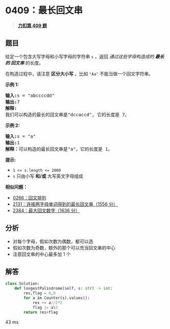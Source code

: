 # 0409：最长回文串


> <u>**[力扣第 409 题](https://leetcode.cn/problems/longest-palindrome/)**</u>

## 题目

<p>给定一个包含大写字母和小写字母的字符串<meta charset="UTF-8" /> <code>s</code> ，返回 <em>通过这些字母构造成的 <strong>最长的 <span data-keyword="palindrome-string">回文串</span></strong></em> 的长度。</p>

<p>在构造过程中，请注意 <strong>区分大小写</strong> 。比如 <code>"Aa"</code> 不能当做一个回文字符串。</p>



<p><strong class="example">示例 1: </strong></p>

<pre>
<strong>输入:</strong>s = "abccccdd"
<strong>输出:</strong>7
<strong>解释:</strong>
我们可以构造的最长的回文串是"dccaccd", 它的长度是 7。
</pre>

<p><strong class="example">示例 2:</strong></p>

<pre>
<strong>输入:</strong>s = "a"
<strong>输出:</strong>1
<strong>解释：</strong>可以构造的最长回文串是"a"，它的长度是 1。
</pre>



<p><strong>提示:</strong></p>

<ul>
<li><code>1 &lt;= s.length &lt;= 2000</code></li>
<li><code>s</code> 只由小写 <strong>和/或</strong> 大写英文字母组成</li>
</ul>


**相似问题：**
- [0266：回文排列](/leetcode/0266)
- [2131：连接两字母单词得到的最长回文串（1556 分）](/leetcode/2131)
- [2384：最大回文数字（1636 分）](/leetcode/2384)


## 分析

- 对每个字母，假如次数为偶数，都可以选
- 假如次数为奇数，额外的那个可以充当回文串的中心
- 注意回文串的中心最多加 1 个

## 解答

```python
class Solution:
    def longestPalindrome(self, s: str) -> int:
        res,flag = 0,0
        for a in Counter(s).values():
            res += a//2*2
            flag |= a%2
        return res+flag
```
43 ms
